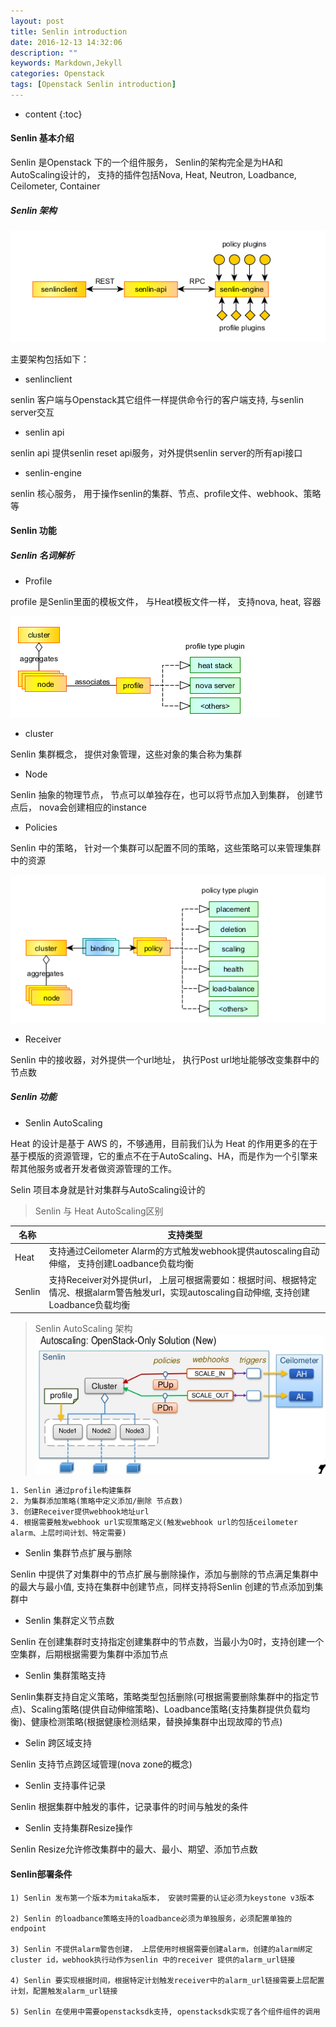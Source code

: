 ```yaml
---
layout: post
title: Senlin introduction
date: 2016-12-13 14:32:06
description: ""
keywords: Markdown,Jekyll
categories: Openstack 
tags: [Openstack Senlin introduction]
---
```


* content
{:toc}

#### Senlin 基本介绍

Senlin 是Openstack 下的一个组件服务， Senlin的架构完全是为HA和AutoScaling设计的， 支持的插件包括Nova, Heat, Neutron, Loadbance, Ceilometer, Container






##### Senlin 架构

![Senlin 结构](/assets/images/201612/senlin_jiagou.png)

主要架构包括如下：

* senlinclient 

senlin 客户端与Openstack其它组件一样提供命令行的客户端支持, 与senlin server交互

* senlin api

senlin api 提供senlin reset api服务，对外提供senlin server的所有api接口

* senlin-engine

senlin 核心服务， 用于操作senlin的集群、节点、profile文件、webhook、策略等


#### Senlin 功能

##### Senlin 名词解析


* Profile

profile 是Senlin里面的模板文件， 与Heat模板文件一样， 支持nova, heat, 容器

![Senlin profile](/assets/images/201612/senlin_profile.png)

* cluster

Senlin 集群概念， 提供对象管理，这些对象的集合称为集群

* Node

Senlin 抽象的物理节点， 节点可以单独存在，也可以将节点加入到集群， 创建节点后， nova会创建相应的instance

* Policies

Senlin 中的策略， 针对一个集群可以配置不同的策略，这些策略可以来管理集群中的资源

![Senlin policy](/assets/images/201612/senlin_policy.png)

* Receiver

Senlin 中的接收器，对外提供一个url地址， 执行Post url地址能够改变集群中的节点数

##### Senlin 功能

* Senlin AutoScaling

 Heat 的设计是基于 AWS 的，不够通用，目前我们认为 Heat 的作用更多的在于基于模版的资源管理，它的重点不在于AutoScaling、HA，而是作为一个引擎来帮其他服务或者开发者做资源管理的工作。

Selin 项目本身就是针对集群与AutoScaling设计的

> Senlin 与 Heat AutoScaling区别

|名称| 支持类型|
|-|-|
|Heat|支持通过Ceilometer Alarm的方式触发webhook提供autoscaling自动伸缩， 支持创建Loadbance负载均衡|
|Senlin|支持Receiver对外提供url， 上层可根据需要如：根据时间、根据特定情况、根据alarm警告触发url，实现autoscaling自动伸缩, 支持创建Loadbance负载均衡|

> Senlin AutoScaling 架构
![Senlin policy](/assets/images/201612/senlin_autoscaling.png)

    1. Senlin 通过profile构建集群
    2. 为集群添加策略(策略中定义添加/删除 节点数)
    3. 创建Receiver提供webhook地址url
    4. 根据需要触发webhook url实现策略定义(触发webhook url的包括ceilometer alarm、上层时间计划、特定需要)

* Senlin 集群节点扩展与删除

Senlin 中提供了对集群中的节点扩展与删除操作，添加与删除的节点满足集群中的最大与最小值, 支持在集群中创建节点，同样支持将Senlin 创建的节点添加到集群中


* Senlin 集群定义节点数

Senlin 在创建集群时支持指定创建集群中的节点数，当最小为0时，支持创建一个空集群，后期根据需要为集群中添加节点

* Senlin 集群策略支持

Senlin集群支持自定义策略，策略类型包括删除(可根据需要删除集群中的指定节点)、Scaling策略(提供自动伸缩策略)、Loadbance策略(支持集群提供负载均衡)、健康检测策略(根据健康检测结果，替换掉集群中出现故障的节点)

* Selin 跨区域支持

Senlin 支持节点跨区域管理(nova zone的概念)

* Senlin 支持事件记录

Senlin 根据集群中触发的事件，记录事件的时间与触发的条件

* Senlin 支持集群Resize操作

Senlin Resize允许修改集群中的最大、最小、期望、添加节点数



#### Senlin部署条件

    1) Senlin 发布第一个版本为mitaka版本， 安装时需要的认证必须为keystone v3版本

    2) Senlin 的loadbance策略支持的loadbance必须为单独服务，必须配置单独的endpoint

    3) Senlin 不提供alarm警告创建， 上层使用时根据需要创建alarm，创建的alarm绑定cluster id，webhook执行动作为senlin 中的receiver 提供的alarm_url链接

    4) Senlin 要实现根据时间，根据特定计划触发receiver中的alarm_url链接需要上层配置计划，配置触发alarm_url链接

    5) Senlin 在使用中需要openstacksdk支持, openstacksdk实现了各个组件组件的调用
